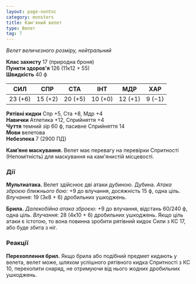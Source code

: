 ```yaml
---
layout: page-nontoc
category: monsters
title: Кам'яний велет
type: Велет
tag: 7
---
```


_Велет величезного розміру, нейтральний_

**Клас захисту** 17 (природна броня)    
**Пункти здоров'я** 126 (11к12 + 55)    
**Швидкість** 40 ф

| СИЛ     | СПР     | СТА     | ІНТ     | МДР     | ХАР    |
| ------- | ------- | ------- | ------- | ------- | ------ |
| 23 (+6) | 15 (+2) | 20 (+5) | 10 (+0) | 12 (+1) | 9 (−1) |

**Рятівні кидки** Спр +5, Ста +8, Мдр +4    
**Навички** Атлетика +12, Сприйняття +4    
**Чуття** темний зір 60 ф, пасивне Сприйняття 14    
**Мови** велетова    
**Небезпека** 7 (2900 ПД)

**Кам’яне маскування.** Велет має перевагу на перевірки Спритності (Непомітність) для маскування на кам'янистій місцевості.

### Дії
**Мультиатака.** Велет здійснює дві атаки дубиною. Дубина. _Атака зброєю ближнього бою:_ +9 до влучання, досяжність 15 ф, одна ціль. _Влучання:_ 19 (3к8 + 6) дробильних ушкоджень.    

**Брила.** _Далекобійна атака зброєю:_ +9 до влучання, відстань 60/240 ф, одна ціль. _Влучання:_ 28 (4к10 + 6) дробильних ушкоджень. Якщо ціль атаки є істотою, то вона повинна зробити рятівний кидок Сили з КС 17, або буде збита з ніг.

### Реакції
**Перехоплення брил.** Якщо брила або подібний предмет кидають у велета, велет може, шляхом успішного рятівного кидка Спритності з КС 10, перехопити снаряд, не отримуючи від нього жодних дробильних ушкоджень.
